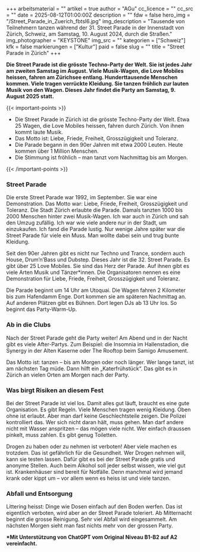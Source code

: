 +++
arbeitsmaterial = ""
artikel = true
author = "AGu"
cc_licence = ""
cc_src = ""
date = 2025-08-12T01:00:00Z
description = ""
fdw = false
hero_img = "/Street_Parade_in_Zuerich_fbtsl6.jpg"
img_description = "Tausende von Teilnehmern tanzen während der 31. Street Parade in der Innenstadt von Zürich, Schweiz, am Samstag, 10. August 2024, durch die Straßen."
img_photographer = "KEYSTONE"
img_src = ""
kategorien = ["Schweiz"]
kfk = false
markierungen = ["Kultur"]
paid = false
slug = ""
title = "Street Parade in Zürich"
+++

**Die Street Parade ist die grösste Techno-Party der Welt. Sie ist jedes Jahr am zweiten Samstag im August. Viele Musik-Wagen, die Love Mobiles heissen, fahren am Zürichsee entlang. Hunderttausende Menschen kommen. Viele tragen verrückte Kleidung. Sie tanzen fröhlich zur lauten Musik von den Wagen. Dieses Jahr findet die Party am Samstag, 9. August 2025 statt.**

{{< important-points >}}

<ul>

<li>Die Street Parade in Zürich ist die grösste Techno-Party der Welt. Etwa 25 Wagen, die Love Mobiles heissen, fahren durch Zürich. Von ihnen kommt laute Musik.
</li>

<li>Das Motto ist: Liebe, Friede, Freiheit, Grosszügigkeit und Toleranz.
</li>

<li>Die Parade begann in den 90er Jahren mit etwa 2000 Leuten. Heute kommen über 1 Million Menschen.
</li>

<li>Die Stimmung ist fröhlich – man tanzt vom Nachmittag bis am Morgen.  
</li>

</ul>

{{< /important-points >}}

### Street Parade

Die erste Street Parade war 1992, im September. Sie war eine Demonstration. Das Motto war: Liebe, Friede, Freiheit, Grosszügigkeit und Toleranz. Die Stadt Zürich erlaubte die Parade. Damals tanzten 1000 bis 2000 Menschen hinter zwei Musik-Wagen. Ich war auch in Zürich und sah den Umzug zufällig. Ich war wie viele andere nur in der Stadt, um einzukaufen. Ich fand die Parade lustig. Nur wenige Jahre später war die Street Parade für viele ein Muss. Man wollte dabei sein und trug bunte Kleidung.

Seit den 90er Jahren gibt es nicht nur Techno und Trance, sondern auch House, Drum’n’Bass und Dubstep. Dieses Jahr ist die 32. Street Parade. Es gibt über 25 Love Mobiles. Sie sind das Herz der Parade. Auf ihnen gibt es viele Arten Musik und Tänzer*innen. Die Organisatoren nennen es eine Demonstration für Liebe, Friede, Freiheit, Grosszügigkeit und Toleranz.

Die Parade beginnt um 14 Uhr am Utoquai. Die Wagen fahren 2 Kilometer bis zum Hafendamm Enge. Dort kommen sie am späteren Nachmittag an. Auf anderen Plätzen gibt es Bühnen. Dort legen DJs ab 13 Uhr los. So beginnt das Party-Warm-Up.

### Ab in die Clubs

Nach der Street Parade geht die Party weiter! Am Abend und in der Nacht gibt es viele After-Partys. Zum Beispiel: die Insomnia im Hallenstadion, die Synergy in der Alten Kaserne oder The Rooftop beim Samigo Amusement.

Das Motto ist: tanzen – bis am Morgen oder noch länger. Wer lange tanzt, ist am nächsten Tag müde. Dann hilft ein „Katerfrühstück“. Das gibt es in Zürich an vielen Orten am Morgen nach der Party.
 
### Was birgt Risiken an diesem Fest

Bei der Street Parade ist viel los. Damit alles gut läuft, braucht es eine gute Organisation. Es gibt Regeln. Viele Menschen tragen wenig Kleidung. Oben ohne ist erlaubt. Aber man darf keine Geschlechtsteile zeigen. Die Polizei kontrolliert das. Wer sich nicht daran hält, muss gehen. Man darf andere nicht mit Wasser anspritzen – das mögen viele nicht. Wer einfach draussen pinkelt, muss zahlen. Es gibt genug Toiletten. 

Drogen zu haben oder zu nehmen ist verboten! Aber viele machen es trotzdem. Das ist gefährlich für die Gesundheit. Wer Drogen nehmen will, kann sie testen lassen. Dafür gibt es bei der Street Parade gratis und anonyme Stellen. Auch beim Alkohol soll jeder selbst wissen, wie viel gut ist. Krankenhäuser sind bereit für Notfälle. Denn manchmal wird jemand krank oder kippt um – vor allem wenn es heiss ist und viele tanzen.

### Abfall und Entsorgung

Littering heisst: Dinge wie Dosen einfach auf den Boden werfen. Das ist eigentlich verboten, wird aber an der Street Parade toleriert. Ab Mitternacht beginnt die grosse Reinigung. Sehr viel Abfall wird eingesammelt. Am nächsten Morgen sieht man fast nichts mehr von der grossen Party.

**\*Mit Unterstützung von ChatGPT vom Original Niveau B1-B2 auf A2 vereinfacht.**